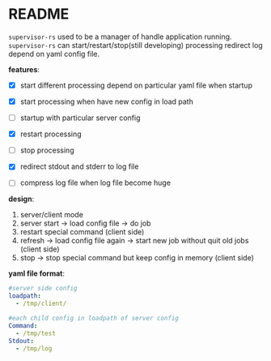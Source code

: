 # README #

`supervisor-rs` used to be a manager of handle application running. `supervisor-rs` can start/restart/stop(still developing) processing redirect log depend on yaml config file.

**features**:

- [X] start different processing depend on particular yaml file when startup
- [X] start processing when have new config in load path
- [ ] startup with particular server config
- [X] restart processing
- [ ] stop processing
- [X] redirect stdout and stderr to log file
- [ ] compress log file when log file become huge


**design**:

1. server/client mode
2. server start -> load config file -> do job
3. restart special command (client side)
4. refresh -> load config file again -> start new job without quit old jobs (client side)
5. stop -> stop special command but keep config in memory (client side)


**yaml file format**:

```yaml
#server side config
loadpath:
  - /tmp/client/
```

```yaml
#each child config in loadpath of server config
Command:
  - /tmp/test
Stdout:
  - /tmp/log
```
